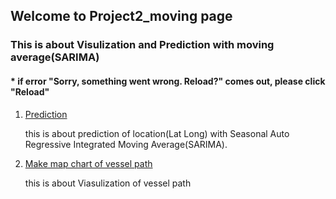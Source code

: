 ## Welcome to Project2_moving page

### This is about Visulization and Prediction with moving average(SARIMA)
####  * if error "Sorry, something went wrong. Reload?" comes out, please click "Reload"

1. [Prediction](https://github.com/tododata101/tododata101.github.io/blob/master/pythoncode/Project2_moving/Sarima.py) 

    this is about prediction of location(Lat Long) with Seasonal Auto Regressive Integrated Moving Average(SARIMA).
    
2. [Make map chart of vessel path](https://github.com/tododata101/tododata101.github.io/blob/master/pythoncode/Project2_moving/sarima+moving.ipynb)

    this is about Viasulization of vessel path
   
